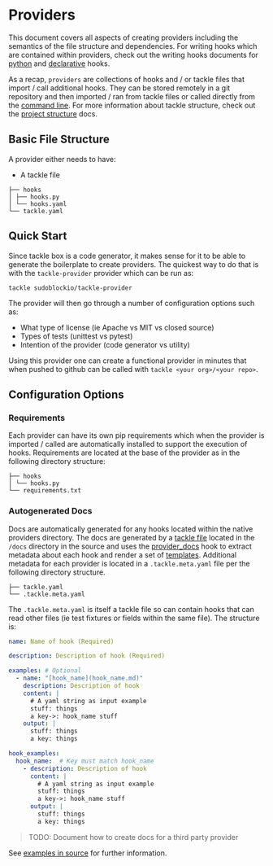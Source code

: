 # Providers

This document covers all aspects of creating providers including the semantics of the file structure and dependencies.  For writing hooks which are contained within providers, check out the writing hooks documents for [python](python-hooks.md) and [declarative](declarative-hooks.md) hooks.

As a recap, `providers` are collections of hooks and / or tackle files that import / call additional hooks. They can be stored remotely in a git repository and then imported / ran from tackle files or called directly from the [command line](command-line.md).  For more information about tackle structure, check out the [project structure](project-structure.md) docs.

## Basic File Structure 

A provider either needs to have:
- A tackle file 

```
├── hooks
│ ├── hooks.py
│ └── hooks.yaml
└── tackle.yaml
```

## Quick Start

Since tackle box is a code generator, it makes sense for it to be able to generate the boilerplate to create providers. The quickest way to do that is with the `tackle-provider` provider which can be run as:

```shell
tackle sudoblockio/tackle-provider
```

The provider will then go through a number of configuration options such as:

- What type of license (ie Apache vs MIT vs closed source)
- Types of tests (unittest vs pytest)
- Intention of the provider (code generator vs utility)

Using this provider one can create a functional provider in minutes that when pushed to github can be called with `tackle <your org>/<your repo>`.


## Configuration Options

### Requirements

Each provider can have its own pip requirements which when the provider is imported / called are automatically installed to support the execution of hooks. Requirements are located at the base of the provider as in the following directory structure:

```
├── hooks
│ └── hooks.py
└── requirements.txt
```

### Autogenerated Docs

Docs are automatically generated for any hooks located within the native providers directory. The docs are generated by a [tackle file](docs-gen.yaml) located in the `/docs` directory in the source and uses the [provider_docs](providers/Tackle/provider_docs.md) hook to extract metadata about each hook and render a set of [templates](https://github.com/robcxyz/tackle/tree/main/docs/templates). Additional metadata for each provider is located in a `.tackle.meta.yaml` file per the following directory structure.

```
├── tackle.yaml
└── .tackle.meta.yaml
```

The `.tackle.meta.yaml` is itself a tackle file so can contain hooks that can read other files (ie test fixtures or fields within the same file). The structure is:

```yaml
name: Name of hook (Required)

description: Description of hook (Required)

examples: # Optional
  - name: "[hook_name](hook_name.md)"
    description: Description of hook
    content: |
      # A yaml string as input example
      stuff: things
      a key->: hook_name stuff
    output: |
      stuff: things
      a key: things

hook_examples:
  hook_name:  # Key must match hook_name
    - description: Description of hook
      content: |
        # A yaml string as input example
        stuff: things
        a key->: hook_name stuff
      output: |
        stuff: things
        a key: things
```

> TODO: Document how to create docs for a third party provider

See [examples in source](https://github.com/robcxyz/tackle/blob/main/tackle/providers/collections/.tackle.meta.yaml) for further information.
